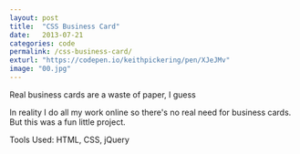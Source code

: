 ```yaml
---
layout: post
title:  "CSS Business Card"
date:   2013-07-21
categories: code
permalink: /css-business-card/
exturl: "https://codepen.io/keithpickering/pen/XJeJMv"
image: "00.jpg"
---
```


<p class="post--full__excerpt">
	Real business cards are a waste of paper, I guess
</p>

In reality I do all my work online so there's no real need for business cards. But this was a fun little project.

Tools Used: HTML, CSS, jQuery